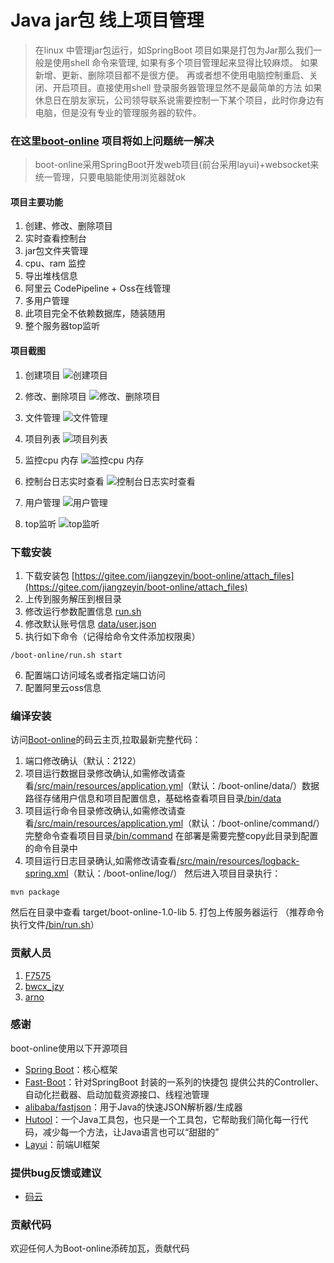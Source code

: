 # Java jar包 线上项目管理

> 在linux 中管理jar包运行，如SpringBoot 项目如果是打包为Jar那么我们一般是使用shell 命令来管理, 
> 如果有多个项目管理起来显得比较麻烦。
> 如果新增、更新、删除项目都不是很方便。
> 再或者想不使用电脑控制重启、关闭、开启项目。直接使用shell 登录服务器管理显然不是最简单的方法
> 如果休息日在朋友家玩，公司领导联系说需要控制一下某个项目，此时你身边有电脑，但是没有专业的管理服务器的软件。


###  在这里[boot-online](https://gitee.com/jiangzeyin/boot-online) 项目将如上问题统一解决

> boot-online采用SpringBoot开发web项目(前台采用layui)+websocket来统一管理，只要电脑能使用浏览器就ok

#### 项目主要功能
1. 创建、修改、删除项目
2. 实时查看控制台
3. jar包文件夹管理
4. cpu、ram 监控
5. 导出堆栈信息
6. 阿里云 CodePipeline + Oss在线管理
7. 多用户管理
8. 此项目完全不依赖数据库，随装随用
9. 整个服务器top监听


#### 项目截图

1. 创建项目
![创建项目](https://gitee.com/jiangzeyin/boot-online/raw/master/doc/images/create.png)

2. 修改、删除项目
![修改、删除项目](https://gitee.com/jiangzeyin/boot-online/raw/master/doc/images/edit_del.png)

3. 文件管理
![文件管理](https://gitee.com/jiangzeyin/boot-online/raw/master/doc/images/file.png)

4. 项目列表
![项目列表](https://gitee.com/jiangzeyin/boot-online/raw/master/doc/images/list.png)

5. 监控cpu 内存
![ 监控cpu 内存](https://gitee.com/jiangzeyin/boot-online/raw/master/doc/images/cup_ram.png)

6. 控制台日志实时查看
![控制台日志实时查看](https://gitee.com/jiangzeyin/boot-online/raw/master/doc/images/console.png)

7. 用户管理
![用户管理](https://gitee.com/jiangzeyin/boot-online/raw/master/doc/images/user_list.png)

8. top监听
![top监听](https://gitee.com/jiangzeyin/boot-online/raw/master/doc/images/top.png)

### 下载安装

1. 下载安装包 [https://gitee.com/jiangzeyin/boot-online/attach_files](https://gitee.com/jiangzeyin/boot-online/attach_files)
2. 上传到服务解压到根目录
3. 修改运行参数配置信息 [run.sh](/bin/run.sh)
4. 修改默认账号信息 [data/user.json](/bin/data/user.json)
5. 执行如下命令（记得给命令文件添加权限奥）
```
/boot-online/run.sh start
```
6. 配置端口访问域名或者指定端口访问
7. 配置阿里云oss信息
 

### 编译安装

访问[Boot-online](https://gitee.com/jiangzeyin/boot-online)的码云主页,拉取最新完整代码：

1. 端口修改确认（默认：2122）
2. 项目运行数据目录修改确认,如需修改请查看[/src/main/resources/application.yml](/src/main/resources/application.yml)（默认：/boot-online/data/）数据路径存储用户信息和项目配置信息，基础格查看项目目录[/bin/data](/bin/data)
3. 项目运行命令目录修改确认,如需修改请查看[/src/main/resources/application.yml](/src/main/resources/application.yml)（默认：/boot-online/command/）完整命令查看项目目录[/bin/command](/bin/command) 在部署是需要完整copy此目录到配置的命令目录中 
4. 项目运行日志目录确认,如需修改请查看[/src/main/resources/logback-spring.xml](/src/main/resources/logback-spring.xml)（默认：/boot-online/log/）
    然后进入项目目录执行：
```
mvn package
```
然后在目录中查看 target/boot-online-1.0-lib
5. 打包上传服务器运行  （推荐命令执行文件[/bin/run.sh](/bin/run.sh)） 

### 贡献人员
    
1.  [F7575](https://gitee.com/F7575)
2.  [bwcx_jzy](https://gitee.com/jiangzeyin)
3.  [arno](https://gitee.com/arnohand)

### 感谢
 boot-online使用以下开源项目
  - [Spring Boot](https://github.com/spring-projects/spring-boot)：核心框架
  - [Fast-Boot](https://gitee.com/jiangzeyin/common-parent)：针对SpringBoot 封装的一系列的快捷包 提供公共的Controller、自动化拦截器、启动加载资源接口、线程池管理
  - [alibaba/fastjson](https://github.com/alibaba/fastjson)：用于Java的快速JSON解析器/生成器
  - [Hutool](https://gitee.com/looly/hutool)：一个Java工具包，也只是一个工具包，它帮助我们简化每一行代码，减少每一个方法，让Java语言也可以“甜甜的”
  - [Layui](https://gitee.com/sentsin/layui)：前端UI框架
  

### 提供bug反馈或建议

- [码云](https://gitee.com/jiangzeyin/boot-online/issues)

### 贡献代码
  欢迎任何人为Boot-online添砖加瓦，贡献代码
